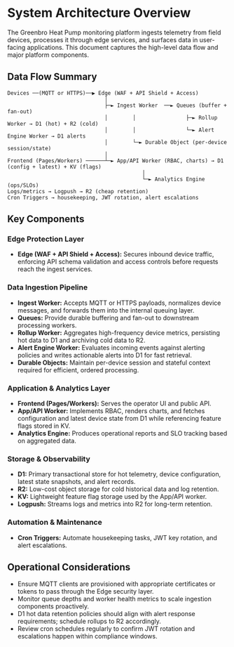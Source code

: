 # System Architecture Overview

The Greenbro Heat Pump monitoring platform ingests telemetry from field devices, processes it through edge services, and surfaces data in user-facing applications. This document captures the high-level data flow and major platform components.

## Data Flow Summary

```
Devices ──(MQTT or HTTPS)──▶ Edge (WAF + API Shield + Access)
                               │
                               ├─► Ingest Worker  ──► Queues (buffer + fan-out)
                               │        │                ├─► Rollup Worker → D1 (hot) + R2 (cold)
                               │        │                └─► Alert Engine Worker → D1 alerts
                               │        └─► Durable Object (per-device session/state)
                               │
Frontend (Pages/Workers) ──────┴─► App/API Worker (RBAC, charts) → D1 (config + latest) + KV (flags)
                                           │
                                           └─► Analytics Engine (ops/SLOs)
Logs/metrics → Logpush → R2 (cheap retention)
Cron Triggers → housekeeping, JWT rotation, alert escalations
```

## Key Components

### Edge Protection Layer
- **Edge (WAF + API Shield + Access):** Secures inbound device traffic, enforcing API schema validation and access controls before requests reach the ingest services.

### Data Ingestion Pipeline
- **Ingest Worker:** Accepts MQTT or HTTPS payloads, normalizes device messages, and forwards them into the internal queuing layer.
- **Queues:** Provide durable buffering and fan-out to downstream processing workers.
- **Rollup Worker:** Aggregates high-frequency device metrics, persisting hot data to D1 and archiving cold data to R2.
- **Alert Engine Worker:** Evaluates incoming events against alerting policies and writes actionable alerts into D1 for fast retrieval.
- **Durable Objects:** Maintain per-device session and stateful context required for efficient, ordered processing.

### Application & Analytics Layer
- **Frontend (Pages/Workers):** Serves the operator UI and public API.
- **App/API Worker:** Implements RBAC, renders charts, and fetches configuration and latest device state from D1 while referencing feature flags stored in KV.
- **Analytics Engine:** Produces operational reports and SLO tracking based on aggregated data.

### Storage & Observability
- **D1:** Primary transactional store for hot telemetry, device configuration, latest state snapshots, and alert records.
- **R2:** Low-cost object storage for cold historical data and log retention.
- **KV:** Lightweight feature flag storage used by the App/API worker.
- **Logpush:** Streams logs and metrics into R2 for long-term retention.

### Automation & Maintenance
- **Cron Triggers:** Automate housekeeping tasks, JWT key rotation, and alert escalations.

## Operational Considerations

- Ensure MQTT clients are provisioned with appropriate certificates or tokens to pass through the Edge security layer.
- Monitor queue depths and worker health metrics to scale ingestion components proactively.
- D1 hot data retention policies should align with alert response requirements; schedule rollups to R2 accordingly.
- Review cron schedules regularly to confirm JWT rotation and escalations happen within compliance windows.

